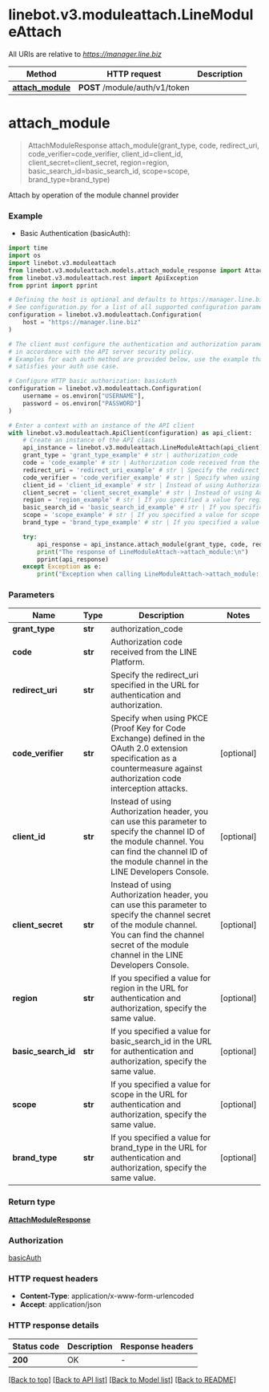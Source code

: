 # linebot.v3.moduleattach.LineModuleAttach

All URIs are relative to *https://manager.line.biz*

Method | HTTP request | Description
------------- | ------------- | -------------
[**attach_module**](LineModuleAttach.md#attach_module) | **POST** /module/auth/v1/token | 


# **attach_module**
> AttachModuleResponse attach_module(grant_type, code, redirect_uri, code_verifier=code_verifier, client_id=client_id, client_secret=client_secret, region=region, basic_search_id=basic_search_id, scope=scope, brand_type=brand_type)



Attach by operation of the module channel provider

### Example

* Basic Authentication (basicAuth):
```python
import time
import os
import linebot.v3.moduleattach
from linebot.v3.moduleattach.models.attach_module_response import AttachModuleResponse
from linebot.v3.moduleattach.rest import ApiException
from pprint import pprint

# Defining the host is optional and defaults to https://manager.line.biz
# See configuration.py for a list of all supported configuration parameters.
configuration = linebot.v3.moduleattach.Configuration(
    host = "https://manager.line.biz"
)

# The client must configure the authentication and authorization parameters
# in accordance with the API server security policy.
# Examples for each auth method are provided below, use the example that
# satisfies your auth use case.

# Configure HTTP basic authorization: basicAuth
configuration = linebot.v3.moduleattach.Configuration(
    username = os.environ["USERNAME"],
    password = os.environ["PASSWORD"]
)

# Enter a context with an instance of the API client
with linebot.v3.moduleattach.ApiClient(configuration) as api_client:
    # Create an instance of the API class
    api_instance = linebot.v3.moduleattach.LineModuleAttach(api_client)
    grant_type = 'grant_type_example' # str | authorization_code
    code = 'code_example' # str | Authorization code received from the LINE Platform.
    redirect_uri = 'redirect_uri_example' # str | Specify the redirect_uri specified in the URL for authentication and authorization.
    code_verifier = 'code_verifier_example' # str | Specify when using PKCE (Proof Key for Code Exchange) defined in the OAuth 2.0 extension specification as a countermeasure against authorization code interception attacks. (optional)
    client_id = 'client_id_example' # str | Instead of using Authorization header, you can use this parameter to specify the channel ID of the module channel. You can find the channel ID of the module channel in the LINE Developers Console.  (optional)
    client_secret = 'client_secret_example' # str | Instead of using Authorization header, you can use this parameter to specify the channel secret of the module channel. You can find the channel secret of the module channel in the LINE Developers Console.  (optional)
    region = 'region_example' # str | If you specified a value for region in the URL for authentication and authorization, specify the same value.  (optional)
    basic_search_id = 'basic_search_id_example' # str | If you specified a value for basic_search_id in the URL for authentication and authorization, specify the same value. (optional)
    scope = 'scope_example' # str | If you specified a value for scope in the URL for authentication and authorization, specify the same value. (optional)
    brand_type = 'brand_type_example' # str | If you specified a value for brand_type in the URL for authentication and authorization, specify the same value. (optional)

    try:
        api_response = api_instance.attach_module(grant_type, code, redirect_uri, code_verifier=code_verifier, client_id=client_id, client_secret=client_secret, region=region, basic_search_id=basic_search_id, scope=scope, brand_type=brand_type)
        print("The response of LineModuleAttach->attach_module:\n")
        pprint(api_response)
    except Exception as e:
        print("Exception when calling LineModuleAttach->attach_module: %s\n" % e)
```


### Parameters

Name | Type | Description  | Notes
------------- | ------------- | ------------- | -------------
 **grant_type** | **str**| authorization_code | 
 **code** | **str**| Authorization code received from the LINE Platform. | 
 **redirect_uri** | **str**| Specify the redirect_uri specified in the URL for authentication and authorization. | 
 **code_verifier** | **str**| Specify when using PKCE (Proof Key for Code Exchange) defined in the OAuth 2.0 extension specification as a countermeasure against authorization code interception attacks. | [optional] 
 **client_id** | **str**| Instead of using Authorization header, you can use this parameter to specify the channel ID of the module channel. You can find the channel ID of the module channel in the LINE Developers Console.  | [optional] 
 **client_secret** | **str**| Instead of using Authorization header, you can use this parameter to specify the channel secret of the module channel. You can find the channel secret of the module channel in the LINE Developers Console.  | [optional] 
 **region** | **str**| If you specified a value for region in the URL for authentication and authorization, specify the same value.  | [optional] 
 **basic_search_id** | **str**| If you specified a value for basic_search_id in the URL for authentication and authorization, specify the same value. | [optional] 
 **scope** | **str**| If you specified a value for scope in the URL for authentication and authorization, specify the same value. | [optional] 
 **brand_type** | **str**| If you specified a value for brand_type in the URL for authentication and authorization, specify the same value. | [optional] 

### Return type

[**AttachModuleResponse**](AttachModuleResponse.md)

### Authorization

[basicAuth](../README.md#basicAuth)

### HTTP request headers

 - **Content-Type**: application/x-www-form-urlencoded
 - **Accept**: application/json

### HTTP response details
| Status code | Description | Response headers |
|-------------|-------------|------------------|
**200** | OK |  -  |

[[Back to top]](#) [[Back to API list]](../README.md#documentation-for-api-endpoints) [[Back to Model list]](../README.md#documentation-for-models) [[Back to README]](../README.md)

